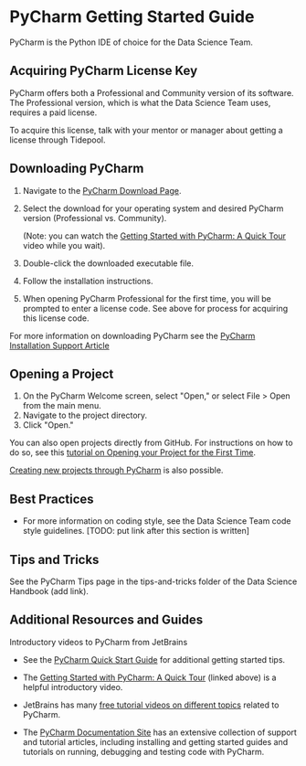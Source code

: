 # PyCharm Getting Started Guide

PyCharm is the Python IDE of choice for the Data Science Team.

## Acquiring PyCharm License Key
PyCharm offers both a Professional and Community version of its software. The Professional version, which is what 
the Data Science Team uses, requires a paid license. 

To acquire this license, talk with your mentor or manager about getting a license through Tidepool.

## Downloading PyCharm

1. Navigate to the [PyCharm Download Page](https://www.jetbrains.com/pycharm/download/#section=mac).

2. Select the download for your operating system and desired PyCharm version (Professional vs. Community). 
   
    (Note: you can watch the [Getting Started with PyCharm: A Quick Tour](https://www.youtube.com/watch?time_continue=1&v=BPC-bGdBSM8&feature=emb_title) 
    video while you wait).


3. Double-click the downloaded executable file.

4. Follow the installation instructions.

2. When opening PyCharm Professional for the first time, you will be prompted to enter
 a license code. See above for process for acquiring this license code.

For more information on downloading PyCharm see the 
[PyCharm Installation Support Article](
https://www.jetbrains.com/help/pycharm/installation-guide.html)


## Opening a Project
1. On the PyCharm Welcome screen, select "Open," or select File > Open from the main menu.
2. Navigate to the project directory.
3. Click "Open."


You can also open projects directly from GitHub. For instructions 
on how to do so, see this [tutorial on Opening your Project for the First Time](
https://www.jetbrains.com/help/pycharm/opening-your-project-for-the-first-time.html).


[Creating new projects through PyCharm](https://www.jetbrains.com/help/pycharm/creating-empty-project.html)
is also possible.


## Best Practices
* For more information on coding style, see the Data Science Team code style guidelines. [TODO: put link after this section is written]


## Tips and Tricks

See the PyCharm Tips page in the tips-and-tricks folder of the Data Science Handbook (add link).

## Additional Resources and Guides

Introductory videos to PyCharm from JetBrains
* See the [PyCharm Quick Start Guide](https://www.jetbrains.com/help/pycharm/quick-start-guide.html) for additional getting started tips.
* The [Getting Started with PyCharm: A Quick Tour](https://www.youtube.com/watch?time_continue=1&v=BPC-bGdBSM8&feature=emb_title) (linked above) is a helpful introductory video.
* JetBrains has many [free tutorial videos on different topics](
https://www.jetbrains.com/pycharm/documentation/index.html) related to PyCharm.

* The [PyCharm Documentation Site](https://www.jetbrains.com/help/pycharm/installation-guide.html?keymap=secondary_macos) 
has an extensive collection of support and tutorial articles, including installing and getting started guides and tutorials on 
running, debugging and testing code with PyCharm.